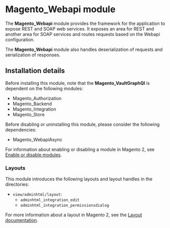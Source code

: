 # Magento_Webapi module

The **Magento_Webapi** module provides the framework for the application to expose REST and SOAP web services. It exposes an area for REST and another area for SOAP services and routes requests based on the Webapi configuration.

The **Magento_Webapi** module also handles deserialization of requests and serialization of responses.

## Installation details

Before installing this module, note that the **Magento_VaultGraphQl** is dependent on the following modules:

- Magento_Authorization
- Magento_Backend
- Magento_Integration
- Magento_Store

Before disabling or uninstalling this module, please consider the following dependencies:

- Magento_WebapiAsync

For information about enabling or disabling a module in Magento 2, see [Enable or disable modules](https://devdocs.magento.com/guides/v2.4/install-gde/install/cli/install-cli-subcommands-enable.html).

### Layouts

This module introduces the following layouts and layout handles in the directories:

- `view/adminhtml/layout`:
    - `adminhtml_integration_edit`
    - `adminhtml_integration_permissionsdialog`

For more information about a layout in Magento 2, see the [Layout documentation](https://devdocs.magento.com/guides/v2.4/frontend-dev-guide/layouts/layout-overview.html).
